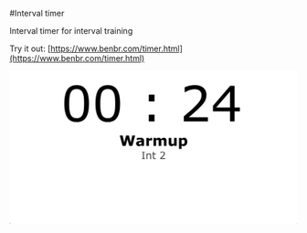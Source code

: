 #Interval timer

Interval timer for interval training

Try it out: [https://www.benbr.com/timer.html](https://www.benbr.com/timer.html)

![](screenshot.png)